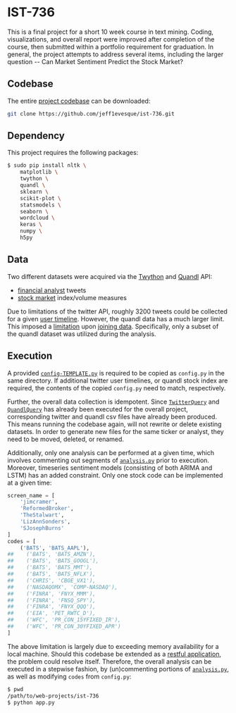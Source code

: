 # IST-736

This is a final project for a short 10 week course in text mining. Coding, visualizations, and overall report were improved after completion of the course, then submitted within a portfolio requirement for graduation. In general, the project attempts to address several items, including the larger question -- Can Market Sentiment Predict the Stock Market?

## Codebase

The entire [project codebase](https://github.com/jeff1evesque/ist-736) can be downloaded:

```bash
git clone https://github.com/jeff1evesque/ist-736.git
```

## Dependency

This project requires the following packages:

```bash
$ sudo pip install nltk \
    matplotlib \
    twython \
    quandl \
    sklearn \
    scikit-plot \
    statsmodels \
    seaborn \
    wordcloud \
    keras \
    numpy \
    h5py
```

## Data

Two different datasets were acquired via the [Twython](https://twython.readthedocs.io/en/latest/) and [Quandl](https://docs.quandl.com/) API:

- [financial analyst](https://github.com/jeff1evesque/ist-736/tree/master/data/twitter) tweets
- [stock market](https://github.com/jeff1evesque/ist-736/tree/master/data/quandl) index/volume measures

Due to limitations of the twitter API, roughly 3200 tweets could be collected for a given [user timeline](https://developer.twitter.com/en/docs/tweets/timelines/api-reference/get-statuses-user_timeline). However, the quandl data has a much larger limit. This imposed a [limitation](https://github.com/jeff1evesque/ist-736/blob/master/app/join_data.py) upon [joining data](https://github.com/jeff1evesque/ist-736/blob/master/app.py#L103-L116). Specifically, only a subset of the quandl dataset was utilized during the analysis.

## Execution

A provided [`config-TEMPLATE.py`](https://github.com/jeff1evesque/ist-736/blob/master/config-TEMPLATE.py) is required to be copied as `config.py` in the same directory. If additional twitter user timelines, or quandl stock index are required, the contents of the copied `config.py` need to match, respectively.

Further, the overall data collection is idempotent. Since [`TwitterQuery`](https://github.com/jeff1evesque/ist-736/blob/58e1169a0c3d96da724db496d3adeb4f241b7752/consumer/twitter.py#L36-L67) and [`QuandlQuery`](https://github.com/jeff1evesque/ist-736/blob/58e1169a0c3d96da724db496d3adeb4f241b7752/consumer/quandl.py#L27-L46) has already been executed for the overall project, corresponding twitter and quandl csv files have already been produced. This means running the codebase again, will not rewrite or delete existing datasets. In order to generate new files for the same ticker or analyst, they need to be moved, deleted, or renamed.

Additionally, only one analysis can be performed at a given time, which involves commenting out segments of [`analysis.py`](https://github.com/jeff1evesque/ist-736/blob/master/app/analysis.py) prior to execution. Moreover, timeseries sentiment models (consisting of both ARIMA and LSTM) has an added constraint. Only one stock code can be implemented at a given time:

```python
screen_name = [
    'jimcramer',
    'ReformedBroker',
    'TheStalwart',
    'LizAnnSonders',
    'SJosephBurns'
]
codes = [
    ('BATS', 'BATS_AAPL'),
##    ('BATS', 'BATS_AMZN'),
##    ('BATS', 'BATS_GOOGL'),
##    ('BATS', 'BATS_MMT'),
##    ('BATS', 'BATS_NFLX'),
##    ('CHRIS', 'CBOE_VX1'),
##    ('NASDAQOMX', 'COMP-NASDAQ'),
##    ('FINRA', 'FNYX_MMM'),
##    ('FINRA', 'FNSQ_SPY'),
##    ('FINRA', 'FNYX_QQQ'),
##    ('EIA', 'PET_RWTC_D'),
##    ('WFC', 'PR_CON_15YFIXED_IR'),
##    ('WFC', 'PR_CON_30YFIXED_APR')
]
```

The above limitation is largely due to exceeding memory availability for a local machine. Should this codebase be extended as a [restful application](https://aws.amazon.com/what-is/restful-api/), the problem could resolve itself.  Therefore, the overall analysis can be executed in a stepwise fashion, by (un)commenting portions of [`analysis.py`](https://github.com/jeff1evesque/ist-736/blob/master/app/analysis.py), as well as modifying `codes` from `config.py`:

```bash
$ pwd
/path/to/web-projects/ist-736
$ python app.py
```
